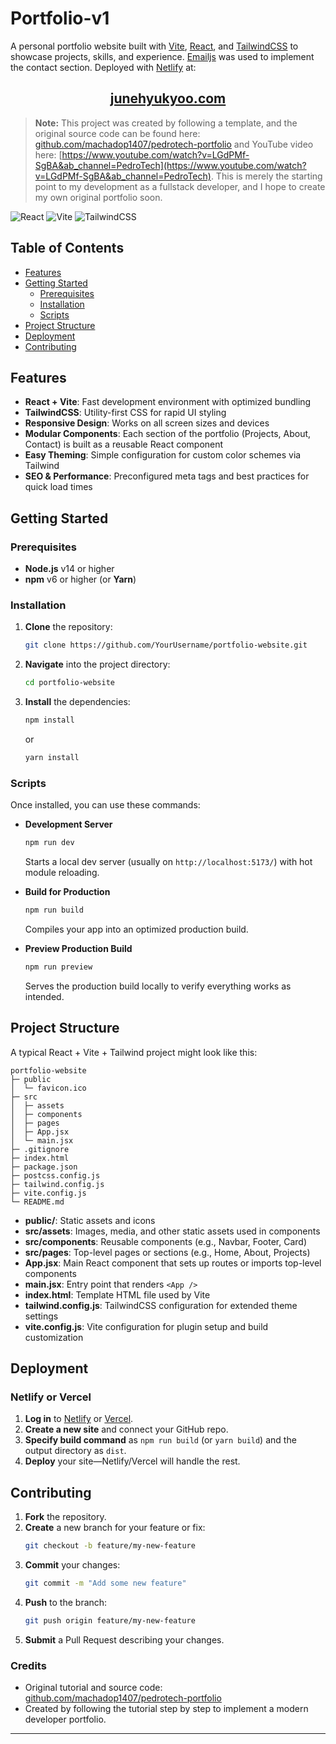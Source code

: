 # Portfolio-v1

A personal portfolio website built with [Vite](https://vitejs.dev/), [React](https://react.dev/), and [TailwindCSS](https://tailwindcss.com/) to showcase projects, skills, and experience. [Emailjs](https://www.emailjs.com/) was used to implement the contact section. Deployed with [Netlify](https://www.netlify.com/) at:

<center>
   <h2>
   <a href="https://junehyukyoo.com">
   junehyukyoo.com
   </a>
   </h2>
</center>

> **Note:** This project was created by following a template, and the original source code can be found here: [github.com/machadop1407/pedrotech-portfolio](https://github.com/machadop1407/pedrotech-portfolio) and YouTube video here: [https://www.youtube.com/watch?v=LGdPMf-SgBA&ab_channel=PedroTech](https://www.youtube.com/watch?v=LGdPMf-SgBA&ab_channel=PedroTech). This is merely the starting point to my development as a fullstack developer, and I hope to create my own original portfolio soon.


![React](https://img.shields.io/badge/React-18.0.0-blue)
![Vite](https://img.shields.io/badge/Vite-4.0.0-orange)
![TailwindCSS](https://img.shields.io/badge/TailwindCSS-3.0.0-06B6D4)

## Table of Contents

- [Features](#features)  
- [Getting Started](#getting-started)  
  - [Prerequisites](#prerequisites)  
  - [Installation](#installation)  
  - [Scripts](#scripts)  
- [Project Structure](#project-structure)  
- [Deployment](#deployment)  
- [Contributing](#contributing)  

## Features

- **React + Vite**: Fast development environment with optimized bundling  
- **TailwindCSS**: Utility-first CSS for rapid UI styling  
- **Responsive Design**: Works on all screen sizes and devices  
- **Modular Components**: Each section of the portfolio (Projects, About, Contact) is built as a reusable React component  
- **Easy Theming**: Simple configuration for custom color schemes via Tailwind  
- **SEO & Performance**: Preconfigured meta tags and best practices for quick load times

## Getting Started

### Prerequisites

- **Node.js** v14 or higher  
- **npm** v6 or higher (or **Yarn**)

### Installation

1. **Clone** the repository:
   ```bash
   git clone https://github.com/YourUsername/portfolio-website.git
   ```
2. **Navigate** into the project directory:
   ```bash
   cd portfolio-website
   ```
3. **Install** the dependencies:
   ```bash
   npm install
   ```
   or
   ```bash
   yarn install
   ```

### Scripts

Once installed, you can use these commands:

- **Development Server**  
  ```bash
  npm run dev
  ```
  Starts a local dev server (usually on `http://localhost:5173/`) with hot module reloading.  

- **Build for Production**  
  ```bash
  npm run build
  ```
  Compiles your app into an optimized production build.  

- **Preview Production Build**  
  ```bash
  npm run preview
  ```
  Serves the production build locally to verify everything works as intended.

## Project Structure

A typical React + Vite + Tailwind project might look like this:

```
portfolio-website
├─ public
│  └─ favicon.ico
├─ src
│  ├─ assets
│  ├─ components
│  ├─ pages
│  ├─ App.jsx
│  └─ main.jsx
├─ .gitignore
├─ index.html
├─ package.json
├─ postcss.config.js
├─ tailwind.config.js
├─ vite.config.js
└─ README.md
```

- **public/**: Static assets and icons  
- **src/assets**: Images, media, and other static assets used in components  
- **src/components**: Reusable components (e.g., Navbar, Footer, Card)  
- **src/pages**: Top-level pages or sections (e.g., Home, About, Projects)  
- **App.jsx**: Main React component that sets up routes or imports top-level components  
- **main.jsx**: Entry point that renders `<App />`  
- **index.html**: Template HTML file used by Vite  
- **tailwind.config.js**: TailwindCSS configuration for extended theme settings  
- **vite.config.js**: Vite configuration for plugin setup and build customization

## Deployment

### Netlify or Vercel

1. **Log in** to [Netlify](https://www.netlify.com/) or [Vercel](https://vercel.com/).  
2. **Create a new site** and connect your GitHub repo.  
3. **Specify build command** as `npm run build` (or `yarn build`) and the output directory as `dist`.  
4. **Deploy** your site—Netlify/Vercel will handle the rest.


## Contributing

1. **Fork** the repository.  
2. **Create** a new branch for your feature or fix:  
   ```bash
   git checkout -b feature/my-new-feature
   ```  
3. **Commit** your changes:  
   ```bash
   git commit -m "Add some new feature"
   ```  
4. **Push** to the branch:  
   ```bash
   git push origin feature/my-new-feature
   ```  
5. **Submit** a Pull Request describing your changes.

### Credits

- Original tutorial and source code: [github.com/machadop1407/pedrotech-portfolio](https://www.youtube.com/watch?v=LGdPMf-SgBA&ab_channel=PedroTech)  
- Created by following the tutorial step by step to implement a modern developer portfolio.
---
